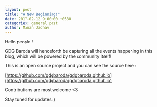 ```yaml
---
layout: post
title: "A New Beginning!"
date: 2017-02-12 9:00:00 +0530
categories: general post
author: Manan Jadhav
---
```


Hello people !

GDG Baroda will henceforth be capturing all the events happening in this blog, which
will be powered by the community itself!

This is an open source project and you can see the source here :

[https://github.com/gdgbaroda/gdgbaroda.github.io](https://github.com/gdgbaroda/gdgbaroda.github.io)

Contributions are most welcome <3

Stay tuned for updates :)
